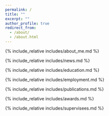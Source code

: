 ```yaml
---
permalink: /
title: ""
excerpt: ""
author_profile: true
redirect_from: 
  - /about/
  - /about.html
---
```


<span class='anchor' id='about-me'></span>

{% include_relative includes/about_me.md %}

{% include_relative includes/news.md %}

{% include_relative includes/education.md %}

{% include_relative includes/employment.md %}

{% include_relative includes/publications.md %}

{% include_relative includes/awards.md %}

{% include_relative includes/supervisees.md %}